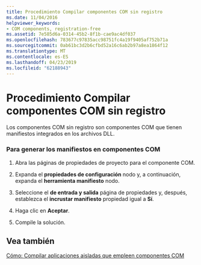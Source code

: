 ```yaml
---
title: Procedimiento Compilar componentes COM sin registro
ms.date: 11/04/2016
helpviewer_keywords:
- COM components, registration-free
ms.assetid: 7e585d6a-0314-45b2-8f1b-cae9ac4df037
ms.openlocfilehash: 783677c97835acc98751fc4a19f9405af752b71a
ms.sourcegitcommit: 0ab61bc3d2b6cfbd52a16c6ab2b97a8ea1864f12
ms.translationtype: MT
ms.contentlocale: es-ES
ms.lasthandoff: 04/23/2019
ms.locfileid: "62188943"
---
```

# <a name="how-to-build-registration-free-com-components"></a>Procedimiento Compilar componentes COM sin registro

Los componentes COM sin registro son componentes COM que tienen manifiestos integrados en los archivos DLL.

### <a name="to-build-manifests-into-com-components"></a>Para generar los manifiestos en componentes COM

1. Abra las páginas de propiedades de proyecto para el componente COM.

1. Expanda el **propiedades de configuración** nodo y, a continuación, expanda el **herramienta manifiesto** nodo.

1. Seleccione el **de entrada y salida** página de propiedades y, después, establezca el **incrustar manifiesto** propiedad igual a **Sí**.

1. Haga clic en **Aceptar**.

1. Compile la solución.

## <a name="see-also"></a>Vea también

[Cómo: Compilar aplicaciones aisladas que empleen componentes COM](how-to-build-isolated-applications-to-consume-com-components.md)
